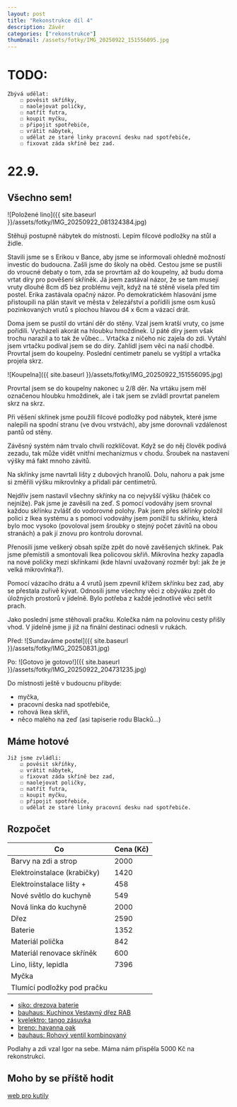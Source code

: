 ```yaml
---
layout: post
title: "Rekonstrukce díl 4"
description: Závěr
categories: ["rekonstrukce"]
thumbnail: /assets/fotky/IMG_20250922_151556095.jpg
---
```


# TODO:

    Zbývá udělat:
        ☐ pověsit skříňky,
        ☐ naolejovat poličky,
        ☐ natřít futra,
        ☐ koupit myčku,
        ☐ připojit spotřebiče,
        ☐ vrátit nábytek,
        ☐ udělat ze staré linky pracovní desku nad spotřebiče,
        ☐ fixovat záda skříně bez zad.

# 22.9.

## Všechno sem!

![Položené lino]({{ site.baseurl }}/assets/fotky/IMG_20250922_081324384.jpg)

Stěhuji postupně nábytek do místnosti. Lepím filcové podložky na stůl a židle.

Stavili jsme se s Erikou v Bance, aby jsme se informovali ohledně možností investic do budoucna. Zašli jsme do školy na oběd. Cestou jsme se pustili do vroucné debaty o tom, zda se provrtám až do koupelny, až budu doma vrtat díry pro pověšení skříněk. Já jsem zastával názor, že se tam musejí vruty dlouhé 8cm d5 bez problému vejít, když na té stěně visela před tím postel. Erika zastávala opačný názor. Po demokratickém hlasování jsme přistoupili na plán stavit ve města v železářství a pořídili jsme osm kusů pozinkovaných vrutů s plochou hlavou d4 x 6cm a vázací drát. 

Doma jsem se pustil do vrtání děr do stěny. Vzal jsem kratší vruty, co jsme pořídili. Vycházeli akorát na hloubku hmoždinek. U páté díry jsem však trochu narazil a to tak že vůbec... 
Vrtačka z ničeho nic zajela do zdi. Vytáhl jsem vrtačku podíval jsem se do díry. Zahlídl jsem věci na naší chodbě. Provrtal jsem do koupelny. Poslední centimetr panelu se vyštípl a vrtačka projela skrz. 

![Koupelna]({{ site.baseurl }}/assets/fotky/IMG_20250922_151556095.jpg)

Provrtal jsem se do koupelny nakonec u 2/8 děr. Na vrtáku jsem měl označenou hloubku hmoždinek, ale i tak jsem se zvládl provrtat panelem skrz na skrz.

Při věšení skřínek jsme použili filcové podložky pod nábytek, které jsme nalepili na spodní stranu (ve dvou vrstvách), aby jsme dorovnali vzdálenost pantů od stěny.

Závěsný systém nám trvalo chvíli rozklíčovat. Když se do něj člověk podívá zezadu, tak může vidět vnitřní mechanizmus v chodu. Šroubek na nastavení výšky má fakt mnoho závitů.

Na skřínky jsme navrtali lišty z dubových hranolů. Dolu, nahoru a pak jsme si změřili výšku mikrovlnky a přidali pár centimetrů. 

Nejdřív jsem nastavil všechny skřínky na co nejvyšší výšku (háček co nejníže). Pak jsme je zavěsili na zeď. S pomocí vodováhy jsem srovnal každou skřínku zvlášť do vodorovné polohy. Pak jsem přes skřínky položil polici z Ikea systému a s pomocí vodováhy jsem ponížil tu skřínku, která bylo moc vysoko (povoloval jsem šroubky o stejný počet závitů na obou stranách) a pak jí znovu pro kontrolu dorovnal. 

Přenosili jsme veškerý obsah spíže zpět do nově zavěšených skřínek. Pak jsme přemístili a smontovali Ikea policovou skříň. Mikrovlna hezky zapadla na nové poličky mezi skřínkami (kde hlavní uvažovaný rozměr byl: jak že je velká mikrovlnka?).

Pomocí vázacího drátu a 4 vrutů jsem zpevnil křížem skřínku bez zad, aby se přestala zuřivě kývat. Odnosili jsme všechny věci z obýváku zpět do úložných prostorů v jídelně. Bylo potřeba z každé jednotlivé věci setřít prach.

Jako poslední jsme stěhovali pračku. Kolečka nám na polovinu cesty přišly vhod. V jídelně jsme ji již na finální destinaci odnesli v rukách. 

Před:
![Sundaváme postel]({{ site.baseurl }}/assets/fotky/IMG_20250831.jpg)

Po:
![Gotovo je gotovo!]({{ site.baseurl }}/assets/fotky/IMG_20250922_204731235.jpg)

Do místnosti ještě v budoucnu přibyde:
- myčka,
- pracovní deska nad spotřebiče,
- rohová Ikea skříň,
- něco malého na zeď (asi tapiserie rodu Blacků...)

## Máme hotové

    Již jsme zvládli:
        ☑ pověsit skříňky,
        ☑ vrátit nábytek,
        ☑ fixovat záda skříně bez zad,
        ☐ naolejovat poličky,
        ☐ natřít futra,
        ☐ koupit myčku,
        ☐ připojit spotřebiče,
        ☐ udělat ze staré linky pracovní desku nad spotřebiče.

## Rozpočet

| Co  | Cena (Kč) |
|-----|-----------|
| Barvy na zdi a strop | 2000 |
| Elektroinstalace (krabičky) | 1420 |
| Elektroinstalace lišty + | 458 |
| Nové světlo do kuchyně | 549 |
| Nová linka do kuchyně | 2000 |
| Dřez | 2590 |
| Baterie | 1352 |
| Materiál polička | 842 |
| Materiál renovace skříněk | 600 |
| Lino, lišty, lepidla | 7396 |
| Myčka |  |
| Tlumící podložky pod pračku |  |

- [siko: drezova baterie](https://www.siko.cz/drezova-baterie-sat-se-silikonovym-raminkem-cerna-matna-satbsd290cm/p/SATBSD290CM)
- [bauhaus: Kuchinox Vestavný dřez RAB](https://www.bauhaus.cz/kuchinox-vestavny-drez-rab-31325697)
- [kvelektro: tango zásuvka](https://www.kvelektro.cz/krabice-listova-kopos-lk-80x28-2zt-hb-bila-pro-dvojzasuvky-tango-p1187250)
- [breno: havanna oak](https://www.breno.cz/pvc-ambient-havanna-oak-669d-300)
- [bauhaus: Rohový ventil kombinovaný](https://www.bauhaus.cz/rohovy-ventil-kombinovany-13332373)


Podlahy a zdi vzal Igor na sebe.
Máma nám přispěla 5000 Kč na rekonstrukci.

## Moho by se příště hodit

[web pro kutily](https://www.stavebni-vzdelani.cz/rekonstrukce/)